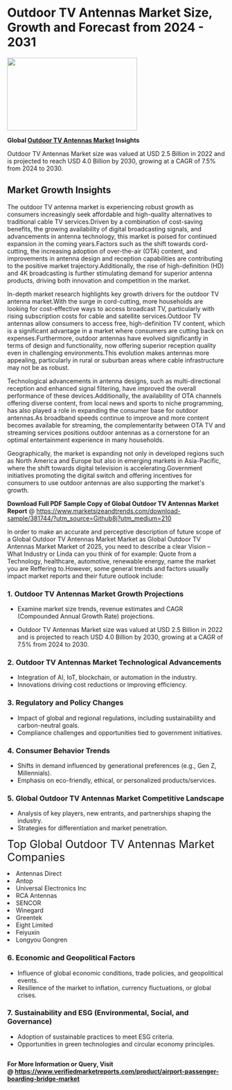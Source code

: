 <H1>Outdoor TV Antennas Market Size, Growth and Forecast from 2024 - 2031</H1><img class="aligncenter size-medium wp-image-584254" src="https://thirdeyenews.in/wp-content/uploads/2024/09/Global-Market-Research-300x168.jpeg" alt="" width="300" height="168" /><p><strong>Global&nbsp;<a href="https://www.marketsizeandtrends.com/download-sample/381744/?utm_source=Github8j?utm_medium=210">Outdoor TV Antennas Market</a> Insights</strong></p><p>Outdoor TV Antennas Market size was valued at USD 2.5 Billion in 2022 and is projected to reach USD 4.0 Billion by 2030, growing at a CAGR of 7.5% from 2024 to 2030.</p><p><h2>Market Growth Insights</h2> <p>The outdoor TV antenna market is experiencing robust growth as consumers increasingly seek affordable and high-quality alternatives to traditional cable TV services.Driven by a combination of cost-saving benefits, the growing availability of digital broadcasting signals, and advancements in antenna technology, this market is poised for continued expansion in the coming years.Factors such as the shift towards cord-cutting, the increasing adoption of over-the-air (OTA) content, and improvements in antenna design and reception capabilities are contributing to the positive market trajectory.Additionally, the rise of high-definition (HD) and 4K broadcasting is further stimulating demand for superior antenna products, driving both innovation and competition in the market.</p> <p>In-depth market research highlights key growth drivers for the outdoor TV antenna market.With the surge in cord-cutting, more households are looking for cost-effective ways to access broadcast TV, particularly with rising subscription costs for cable and satellite services.Outdoor TV antennas allow consumers to access free, high-definition TV content, which is a significant advantage in a market where consumers are cutting back on expenses.Furthermore, outdoor antennas have evolved significantly in terms of design and functionality, now offering superior reception quality even in challenging environments.This evolution makes antennas more appealing, particularly in rural or suburban areas where cable infrastructure may not be as robust.</p> <p>Technological advancements in antenna designs, such as multi-directional reception and enhanced signal filtering, have improved the overall performance of these devices.Additionally, the availability of OTA channels offering diverse content, from local news and sports to niche programming, has also played a role in expanding the consumer base for outdoor antennas.As broadband speeds continue to improve and more content becomes available for streaming, the complementarity between OTA TV and streaming services positions outdoor antennas as a cornerstone for an optimal entertainment experience in many households.</p> <p>Geographically, the market is expanding not only in developed regions such as North America and Europe but also in emerging markets in Asia-Pacific, where the shift towards digital television is accelerating.Government initiatives promoting the digital switch and offering incentives for consumers to use outdoor antennas are also supporting the market's growth.</p> <p><span class=""><strong>Download Full PDF Sample Copy of Global Outdoor TV Antennas Market Report</strong> @ <a href="https://www.marketsizeandtrends.com/download-sample/381744/?utm_source=Github8j?utm_medium=210" target="_blank">https://www.marketsizeandtrends.com/download-sample/381744/?utm_source=Github8j?utm_medium=210</a></span></p><p>In order to make an accurate and perceptive description of future scope of a Global&nbsp;Outdoor TV Antennas Market Market as Global&nbsp;Outdoor TV Antennas Market Market of 2025, you need to describe a clear Vision &ndash; What Industry or Linda can you think of for example: Quote from a Technology, healthcare, automotive, renewable energy, name the market you are Reffering to.However, some general trends and factors usually impact market reports and their future outlook include:</p><h3>1.&nbsp;<strong>Outdoor TV Antennas Market Growth Projections</strong></h3><ul><li>Examine market size trends, revenue estimates and CAGR (Compounded Annual Growth Rate) projections.</li><li><p>Outdoor TV Antennas Market size was valued at USD 2.5 Billion in 2022 and is projected to reach USD 4.0 Billion by 2030, growing at a CAGR of 7.5% from 2024 to 2030.</p></li></ul><h3>2.&nbsp;<strong>Outdoor TV Antennas Market Technological Advancements</strong></h3><ul><li>Integration of AI, IoT, blockchain, or automation in the industry.</li><li>Innovations driving cost reductions or improving efficiency.</li></ul><h3>3.&nbsp;<strong>Regulatory and Policy Changes</strong></h3><ul><li>Impact of global and regional regulations, including sustainability and carbon-neutral goals.</li><li>Compliance challenges and opportunities tied to government initiatives.</li></ul><h3>4.&nbsp;<strong>Consumer Behavior Trends</strong></h3><ul><li>Shifts in demand influenced by generational preferences (e.g., Gen Z, Millennials).</li><li>Emphasis on eco-friendly, ethical, or personalized products/services.</li></ul><h3>5.&nbsp;<strong>Global Outdoor TV Antennas Market Competitive Landscape</strong></h3><ul><li>Analysis of key players, new entrants, and partnerships shaping the industry.</li><li>Strategies for differentiation and market penetration.</li></ul><p data-pm-slice="1 1 []"><span style="color: inherit; font-family: inherit; font-size: 25px;">Top Global Outdoor TV Antennas Market Companies</span></p><div class="" data-test-id=""><p><li>Antennas Direct</li><li> Antop</li><li> Universal Electronics Inc</li><li> RCA Antennas</li><li> SENCOR</li><li> Winegard</li><li> Greentek</li><li> Eight Limited</li><li> Feiyuxin</li><li> Longyou Gongren</li></p></div><h3>6.&nbsp;<strong>Economic and Geopolitical Factors</strong></h3><ul><li>Influence of global economic conditions, trade policies, and geopolitical events.</li><li>Resilience of the market to inflation, currency fluctuations, or global crises.</li></ul><h3>7.&nbsp;<strong>Sustainability and ESG (Environmental, Social, and Governance)</strong></h3><ul><li>Adoption of sustainable practices to meet ESG criteria.</li><li>Opportunities in green technologies and circular economy principles.</li></ul><h2><strong style="font-size: 14px;">For More Information or Query, Visit @&nbsp;</strong><a style="background-color: #ffffff; font-size: 14px;" href="https://www.marketsizeandtrends.com/report/outdoor-tv-antennas-market/" target="_blank">https://www.verifiedmarketreports.com/product/airport-passenger-boarding-bridge-market</a></h2>